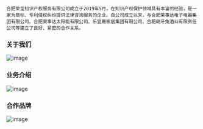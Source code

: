     合肥荣玺知识产权服务有限公司成立于2019年5月，在知识产权保护领域具有丰富的经验，是一家为商标、专利侵权纠纷提供法律咨询服务的企业。自公司成立以来，与合肥荣事达电子电器集团有限公司、合肥荣事达太阳能有限公司、乐宜嘉家居集团有限公司、合肥龅牙兔酒业有限责任公司等建立了良好、紧密的合作关系。


### 关于我们
![image](https://user-images.githubusercontent.com/32380423/173782223-b3b0cbf6-ceb9-4432-818d-9953b0f2d0f1.png)

### 业务介绍
![image](https://user-images.githubusercontent.com/32380423/173782457-f4b9f5e1-0672-476c-a009-590a6a268938.png)


### 合作品牌
![image](https://user-images.githubusercontent.com/32380423/173782352-30940109-ae19-4c56-9158-04cdab471a4c.png)

